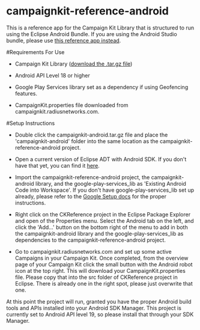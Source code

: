 campaignkit-reference-android
=============================

This is a reference app for the Campaign Kit Library that is structured to run using the Eclipse Android Bundle. If you are using the Android Studio bundle, please use [this reference app instead](https://github.com/RadiusNetworks/campaignkit-reference-android-studio).



#Requirements For Use

* Campaign Kit Library ([download the .tar.gz file](https://github.com/RadiusNetworks/campaignkit-android/releases))

* Android API Level 18 or higher

* Google Play Services library set as a dependency if using Geofencing features.

* CampaignKit.properties file downloaded from campaignkit.radiusnetworks.com.



#Setup Instructions

* Double click the campaignkit-android.tar.gz file and place the 'campaignkit-android' folder into the same location as the campaignkit-reference-android project.

* Open a current version of Eclipse ADT with Android SDK. If you don't have that yet, you can find it [here](https://developer.android.com/sdk/index.html).

* Import the campaignkit-reference-android project, the campaignkit-android library, and the google-play-services_lib as 'Existing Android Code into Workspace'. If you don't have google-play-services_lib set up already, please refer to the [Google Setup docs](https://developer.android.com/google/play-services/setup.html) for the proper instructions.

* Right click on the CKReference project in the Eclipse Package Explorer and open of the Properties menu. Select the Android tab on the left, and click the 'Add...' button on the bottom right of the menu to add in both the campaignkit-android library and the google-play-services_lib as dependencies to the campaignkit-reference-android project.

* Go to campaignkit.radiusnetworks.com and set up some active Campaigns in your Campaign Kit. Once completed, from the overview page of your Campaign Kit click the small button with the Android robot icon at the top right. This will download your CampaignKit.properties file. Please copy that into the src folder of CKReference project in Eclipse. There is already one in the right spot, please just overwrite that one.

At this point the project will run, granted you have the proper Android build tools and APIs installed into your Android SDK Manager. This project is currently set to Android API level 19, so please install that through your SDK Manager.

